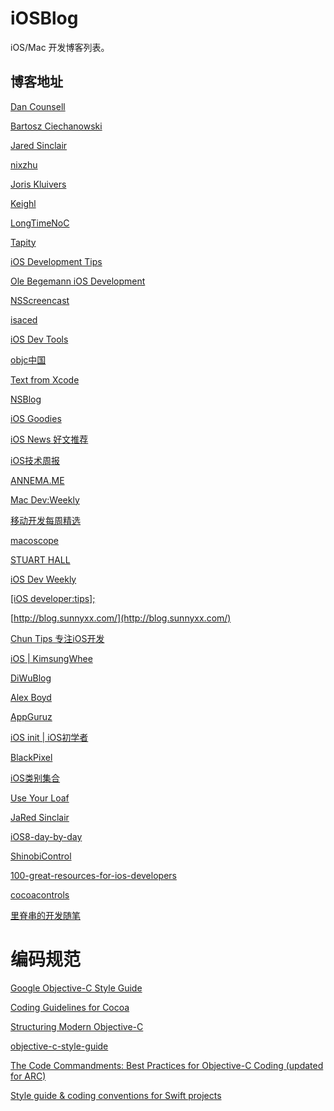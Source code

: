 iOSBlog
=========
iOS/Mac 开发博客列表。

博客地址
-----
[Dan Counsell](http://dancounsell.com/)

[Bartosz Ciechanowski](http://ciechanowski.me/)

[Jared Sinclair](http://jaredsinclair.com/)

[nixzhu](http://nixzhu.me/)

[Joris Kluivers](http://joris.kluivers.nl/)

[Keighl](http://keighl.com/)

[LongTimeNoC](http://longtimenoc.com/)

[Tapity](http://tapity.com/)

[iOS Development Tips](http://iosdevtips.co/)

[Ole Begemann iOS Development](http://oleb.net/blog/)

[NSScreencast](http://nsscreencast.com/)

[isaced](http://www.isaced.com/)

[iOS Dev Tools](http://ios.devtools.me/)

[objc中国](http://objccn.io/)

[Text from Xcode](http://www.textfromxcode.com/archive)

[NSBlog](https://mikeash.com/pyblog/)

[iOS Goodies](http://ios-goodies.com/)

[iOS News 好文推荐](http://news.ios-wiki.com/news)

[iOS技术周报](http://weekly.ios-wiki.com/)

[ANNEMA.ME](http://www.annema.me/)

[Mac Dev:Weekly](http://macdevweekly.com)

[移动开发每周精选](http://www.mobdevweekly.com/)

[macoscope](http://macoscope.com/blog/)

[STUART HALL](http://stuartkhall.com/posts)

[iOS Dev Weekly](http://iosdevweekly.com/)

[[iOS developer:tips];](http://iosdevelopertips.com/)

[http://blog.sunnyxx.com/](http://blog.sunnyxx.com/)

[Chun Tips 专注iOS开发](http://chun.tips/)

[iOS | KimsungWhee](http://kimsungwhee.com/category/ios/)

[DiWuBlog](http://diwu.me/archives/index.html)

[Alex Boyd](http://alexboyd.me/archive.html)

[AppGuruz](http://www.theappguruz.com/blog/)

[iOS init | iOS初学者](http://iosinit.com/)

[BlackPixel](http://blackpixel.com/blog/)

[iOS类别集合](http://code.tutsplus.com/categories/ios-sdk)

[Use Your Loaf](http://useyourloaf.com/blog/archives/)

[JaRed Sinclair](http://blog.jaredsinclair.com/)

[iOS8-day-by-day](https://github.com/ShinobiControls/iOS8-day-by-day)

[ShinobiControl](http://www.shinobicontrols.com/iOS8DayByDay)

[100-great-resources-for-ios-developers](http://dailytekk.com/2014/02/20/100-great-resources-for-ios-developers/)

[cocoacontrols](https://www.cocoacontrols.com/)

[里脊串的开发随笔](http://adad184.com/archives/)

编码规范
=====
[Google Objective-C Style Guide](http://google-styleguide.googlecode.com/svn/trunk/objcguide.xml)

[Coding Guidelines for Cocoa](https://developer.apple.com/library/mac/documentation/Cocoa/Conceptual/CodingGuidelines/CodingGuidelines.pdf)

[Structuring Modern Objective-C](http://ashfurrow.com/blog/structuring-modern-objective-c)

[objective-c-style-guide](https://github.com/NYTimes/objective-c-style-guide)

[The Code Commandments: Best Practices for Objective-C Coding (updated for ARC)](http://ironwolf.dangerousgames.com/blog/archives/913)

[Style guide & coding conventions for Swift projects](https://github.com/github/swift-style-guide)
